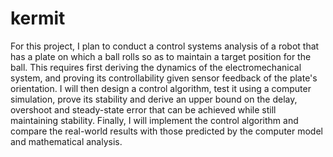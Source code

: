 # kermit
For this project, I plan to conduct a control systems analysis of a robot that has a plate on which a ball rolls so as to maintain a target position for the ball. This requires first deriving the dynamics of the electromechanical system, and proving its controllability given sensor feedback of the plate's orientation. I will then design a control algorithm, test it using a computer simulation, prove its stability and derive an upper bound on the delay, overshoot and steady-state error that can be achieved while still maintaining stability. Finally, I will implement the control algorithm and compare the real-world results with those predicted by the computer model and mathematical analysis.
